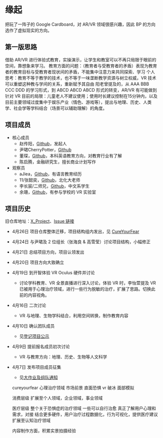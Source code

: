 # 缘起

把玩了一阵子的 Google Cardboard，对 AR/VR 领域很感兴趣，因此 BP 的方向选作了虚拟现实的方向。

## 第一版思路

借助 AR/VR 进行体验式教育，实操演示，让学生和教室可以不再只局限于眼前的空间，靠想象来学习。
教育方面的问题：（教育者与受教育者的矛盾）表现为教育者的教育目标与受教育者现状间的矛盾，不能集中注意力来共同探索、学习
个人思考：教育不等于教学的技术，也不等于一味垄断教学资源与树立权威，VR 技术可以重塑这种教与学间的关系，重新赋予其自由
阳老曾提及的，从 AAA BBB CCC DDD 的学习形式，到 ABCD ABCD ABCD 形式的转变，AR/VR 有可能做到
针对 VR 目前的局限：儿童老人不建议使用；使用时长建议控制在15分钟内，以及目前主要领域过度集中于娱乐产业（情色、游戏等），提出与地理、历史、人类学、社会学等学科结合（场景可以辅助理解）的角度。

## 项目成员

- 核心成员
  - 赵传阳，[Github](https://github.com/arlmy)，发起人
  - 尹珺CherryPotter，[Github](https://github.com/cherryPotter)
  - 董琛，[Github](https://github.com/TineeOne)，本科英语教育方向，对教育行业有了解
  - 陈启腾，金融研究生，擅长商业计划写作
- 观察员
  - aJiea，[Github](https://github.com/aJiea)，有语言教育经历
  - 11/张懿奕，[Github](https://github.com/missnacy)，北化大老师
  - 李长宸/二师兄，[Github](https://github.com/woodali)，中文系学生
  - 余珊，[Github](https://github.com/shanzibnu)，有参与学校的 VR 实验室

## 项目历史

旧仓库地址：[X_Project](https://github.com/arlmy/X_Project)、[Issue 链接](https://github.com/arlmy/X_Project/issues)

- 4月26日 项目仓库整体迁移，项目结构组内发出，见  [CureYourFear](https://github.com/CureYourFear/PublicSpeaking)
- 4月24日 与尹珺及 2 位组长（张海良 & 高雪莹）讨论项目结构，小幅修正
- 4月21日 总结项目方向，项目认领发出
- 4月20日 项目方向大致确立
- 4月19日 到开智体验 VR Oculus 硬件并讨论
  - 讨论学科教育、VR 全景直播进行深入讨论，体验 VR 时，李怡萱提及 VR 已被用于心理治疗领域，进行一些行为脱敏的治疗，扩展了思路。切换此前的内容视角。
- 4月16日 二次讨论
  - VR 与地理、生物学科结合，利用空间转换，制作教育内容
- 4月10日 确认团队成员
  - 见[登记项目公示](https://github.com/OpenMindClub/Writer002/issues/97)
- 4月9日 提前报名成员初次讨论
  - VR 与教育方向：地理、历史、生物等人文科学
- 4月7日 发布项目成员征集
  - 见[大作业及组队通知](https://github.com/OpenMindClub/Writer002/issues/96)







  cureyourfear
  心理治疗领域 市场前景
  直面恐惧
  vr 破冰
  面部模拟

  消费层级
  扩展至个人领域，企业领域，事业领域

  医疗层级
  整个关于恐惧症的治疗领域
  一些可以自行治愈
  真正了解用户心理和需求，对接
  结合更多硬件，用户治疗过程数据化，行为可视化，提供医疗建议
  扩展至认知治疗领域

  内容制作方面，积累实景拍摄经验
